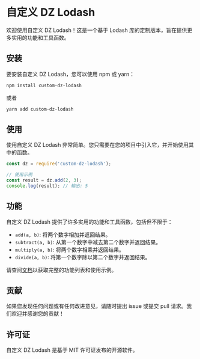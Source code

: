 # 自定义 DZ Lodash

欢迎使用自定义 DZ Lodash！这是一个基于 Lodash 库的定制版本，旨在提供更多实用的功能和工具函数。

## 安装

要安装自定义 DZ Lodash，您可以使用 npm 或 yarn：

```bash
npm install custom-dz-lodash
```

或者

```bash
yarn add custom-dz-lodash
```

## 使用

使用自定义 DZ Lodash 非常简单。您只需要在您的项目中引入它，并开始使用其中的函数。

```javascript
const dz = require('custom-dz-lodash');

// 使用示例
const result = dz.add(2, 3);
console.log(result); // 输出: 5
```

## 功能

自定义 DZ Lodash 提供了许多实用的功能和工具函数，包括但不限于：

- `add(a, b)`: 将两个数字相加并返回结果。
- `subtract(a, b)`: 从第一个数字中减去第二个数字并返回结果。
- `multiply(a, b)`: 将两个数字相乘并返回结果。
- `divide(a, b)`: 将第一个数字除以第二个数字并返回结果。

请查阅[文档](https://github.com/dz-custom-lodash/docs)以获取完整的功能列表和使用示例。

## 贡献

如果您发现任何问题或有任何改进意见，请随时提出 issue 或提交 pull 请求。我们欢迎并感谢您的贡献！

## 许可证

自定义 DZ Lodash 是基于 MIT 许可证发布的开源软件。
